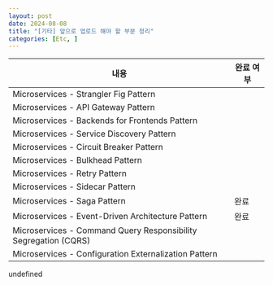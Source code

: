 ```yaml
---
layout: post
date: 2024-08-08
title: "[기타] 앞으로 업로드 해야 할 부분 정리"
categories: [Etc, ]
---
```



| 내용                                                              | 완료 여부 |
| --------------------------------------------------------------- | ----- |
| Microservices - Strangler Fig Pattern                           |       |
| Microservices - API Gateway Pattern                             |       |
| Microservices - Backends for Frontends Pattern                  |       |
| Microservices - Service Discovery Pattern                       |       |
| Microservices - Circuit Breaker Pattern                         |       |
| Microservices - Bulkhead Pattern                                |       |
| Microservices - Retry Pattern                                   |       |
| Microservices - Sidecar Pattern                                 |       |
| Microservices - Saga Pattern                                    | 완료    |
| Microservices - Event-Driven Architecture Pattern               | 완료    |
| Microservices - Command Query Responsibility Segregation (CQRS) |       |
| Microservices - Configuration Externalization Pattern           |       |

undefined